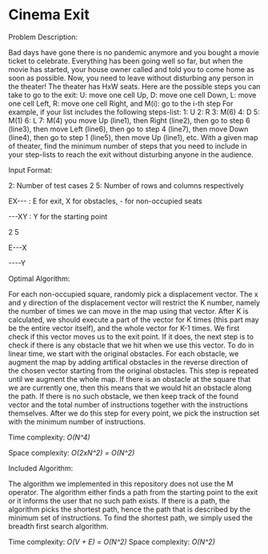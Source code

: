 # Cinema Exit

Problem Description:

Bad days have gone there is no pandemic anymore and you bought a movie ticket to celebrate. Everything has been going well so far, but when the movie has started, your house owner called and told you to come home as soon as possible. Now, you need to leave without disturbing any person in the theater!
The theater has HxW seats. Here are the possible steps you can take to go to the exit: U: move one cell Up,
D: move one cell Down,
L: move one cell Left,
R: move one cell Right, and M(i): go to the i-th step
For example, if your list includes the following steps-list: 1: U
2: R
3: M(6)
4: D
5: M(1)
6: L
7: M(4)
you move Up (line1), then Right (line2), then go to step 6 (line3), then move Left (line6), then go to step 4 (line7), then move Down (line4), then go to step 1 (line5), then move Up (line1), etc.
With a given map of theater, find the minimum number of steps that you need to include in your step-lists to reach the exit without disturbing anyone in the audience.

Input Format:

2: Number of test cases
2 5: Number of rows and columns respectively

EX--- : E for exit, X for obstacles, - for non-occupied seats

---XY : Y for the starting point

2 5

E---X 

----Y

Optimal Algorithm:

For each non-occupied square, randomly pick a displacement vector. The x and y direction of the displacement vector will restrict the K number, namely the number of times we can move in the map using that vector. After K is calculated, we should execute a part of the vector for K times (this part may be the entire vector itself), and the whole vector for K-1 times. We first check if this vector moves us to the exit point. If it does, the next step is to check if there is any obstacle that we hit when we use this vector. To do in linear time, we start with the original obstacles. For each obstacle, we augment the map by adding artifical obstacles in the reverse direction of the chosen vector starting from the original obstacles. This step is repeated until we augment the whole map. If there is an obstacle at the square that we are currently one, then this means that we would hit an obstacle along the path. If there is no such obstacle, we then keep track of the found vector and the total number of instructions together with the instructions themselves. After we do this step for every point, we pick the instruction set with the minimum number of instructions.

Time complexity: *O(N^4)*

Space complexity: *O(2xN^2) = O(N^2)*

Included Algorithm:

The algorithm we implemented in this repository does not use the M operator. The algorithm either finds a path from the starting point to the exit or it informs the user that no such path exists. If there is a path, the algorithm picks the shortest path, hence the path that is described by the minimum set of instructions. To find the shortest path, we simply used the breadth first search algorithm.

Time complexity: *O(V + E) = O(N^2)*
Space complexity: *O(N^2)*
